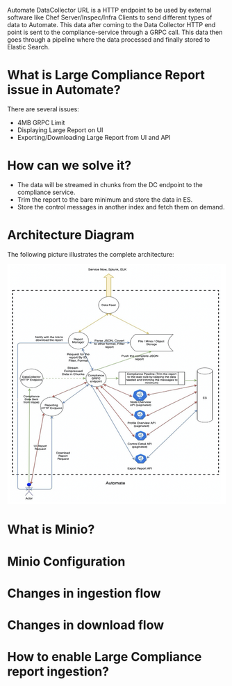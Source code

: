 Automate DataCollector URL is a HTTP endpoint to be used by external software like Chef Server/Inspec/Infra Clients to send different types of data to Automate. This data after coming to the Data Collector HTTP end point is sent to the compliance-service through a GRPC call. This data then goes through a pipeline where the data processed and finally stored to Elastic Search.

# What is Large Compliance Report issue in Automate?
There are several issues:

* 4MB GRPC Limit
* Displaying Large Report on UI
* Exporting/Downloading Large Report from UI and API

# How can we solve it?
* The data will be streamed in chunks from the DC endpoint to the compliance service.
* Trim the report to the bare minimum and store the data in ES.
* Store the control messages in another index and fetch them on demand.

# Architecture Diagram
The following picture illustrates the complete architecture:

![LCR Architecture](diagrams/lcr_architecture.png)

# What is Minio?

# Minio Configuration

# Changes in ingestion flow

# Changes in download flow

# How to enable Large Compliance report ingestion?




